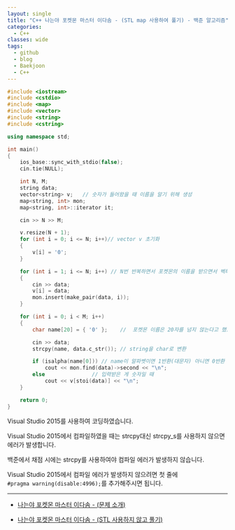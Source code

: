 ```yaml
---
layout: single
title: "C++ 나는야 포켓몬 마스터 이다솜 - (STL map 사용하여 풀기) - 백준 알고리즘"
categories:
  - C++
classes: wide
tags:
  - github
  - blog
  - Baekjoon
  - C++
---
```


```c++
#include <iostream>
#include <cstdio>
#include <map>
#include <vector>
#include <string>
#include <cstring>

using namespace std;

int main()
{
	ios_base::sync_with_stdio(false);
	cin.tie(NULL);

	int N, M;
	string data;
	vector<string> v;	// 숫자가 들어왔을 때 이름을 알기 위해 생성
	map<string, int> mon;
	map<string, int>::iterator it;

	cin >> N >> M;

	v.resize(N + 1);
	for (int i = 0; i <= N; i++)// vector v 초기화
	{
		v[i] = '0';
	}

	for (int i = 1; i <= N; i++) // N번 반복하면서 포켓몬의 이름을 받으면서 벡터 v에 저장 및 map에 저장
	{
		cin >> data;
		v[i] = data;
		mon.insert(make_pair(data, i));
	}

	for (int i = 0; i < M; i++)
	{
		char name[20] = { '0' };	//	포켓몬 이름은 20자를 넘지 않는다고 했으므로

		cin >> data;
		strcpy(name, data.c_str());	// string을 char로 변환

		if (isalpha(name[0])) // name이 알파벳이면 1반환(대문자) 아니면 0반환
			cout << mon.find(data)->second << "\n";
		else               // 입력받은 게 숫자일 때
			cout << v[stoi(data)] << "\n";
	}

	return 0;
}
```

Visual Studio 2015를 사용하여 코딩하였습니다.

Visual Studio 2015에서 컴파일하였을 때는 strcpy대신 strcpy_s를 사용하지 않으면 에러가 발생합니다.

백준에서 채점 시에는 strcpy를 사용하여야 컴파일 에러가 발생하지 않습니다.

Visual Studio 2015에서 컴파일 에러가 발생하지 않으려면 첫 줄에  
`#pragma warning(disable:4996);`를 추가해주시면 됩니다.

---

+ [나는야 포켓몬 마스터 이다솜 - (문제 소개)](https://junsk1016.github.io/c++/%EB%82%98%EB%8A%94%EC%95%BC-%ED%8F%AC%EC%BC%93%EB%AA%AC-%EB%A7%88%EC%8A%A4%ED%84%B0-%EC%9D%B4%EB%8B%A4%EC%86%9C(1620)-1/)

+ [나는야 포켓몬 마스터 이다솜 - (STL 사용하지 않고 풀기)](https://junsk1016.github.io/c++/%EB%82%98%EB%8A%94%EC%95%BC-%ED%8F%AC%EC%BC%93%EB%AA%AC-%EB%A7%88%EC%8A%A4%ED%84%B0-%EC%9D%B4%EB%8B%A4%EC%86%9C(1620)-2/)  
